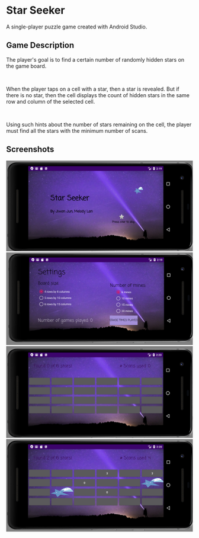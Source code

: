 # Star Seeker

A single-player puzzle game created with Android Studio.

## Game Description

The player's goal is to find a certain number of randomly hidden stars on the game board. 

<br>

When the player taps on a cell with a star, then a star is revealed. But if there is no star, then the cell displays the count of hidden stars in the same row and column of the selected cell. 

<br>

Using such hints about the number of stars remaining on the cell, the player must find all the stars with the minimum number of scans.

## Screenshots

<p align="left">
    <img src="./screenshots/title.png" width="650">
    <img src="./screenshots/options.png" width="650">
    <img src="./screenshots/gamestart.png" width="650">
    <img src="./screenshots/gameplay.png" width="650">
</p>

